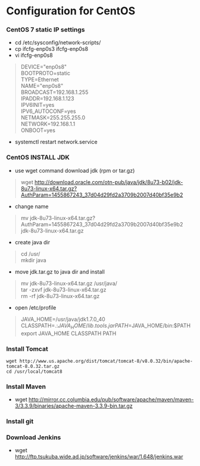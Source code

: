 # Configuration for CentOS


### CentOS 7 static IP settings
- cd /etc/sysconfig/network-scripts/
- cp ifcfg-enp0s3 ifcfg-enp0s8
- vi ifcfg-enp0s8
> DEVICE="enp0s8"  
  BOOTPROTO=static  
  TYPE=Ethernet  
  NAME="enp0s8"  
  BROADCAST=192.168.1.255  
  IPADDR=192.168.1.123  
  IPV6INIT=yes  
  IPV6_AUTOCONF=yes  
  NETMASK=255.255.255.0  
  NETWORK=192.168.1.1  
  ONBOOT=yes  
- systemctl restart network.service

### CentOS INSTALL JDK
- use wget command download jdk (rpm or tar.gz)
> wget http://download.oracle.com/otn-pub/java/jdk/8u73-b02/jdk-8u73-linux-x64.tar.gz?AuthParam=1455867243_37d04d29fd2a3709b2007d40bf35e9b2
- change name
> mv jdk-8u73-linux-x64.tar.gz\?AuthParam\=1455867243_37d04d29fd2a3709b2007d40bf35e9b2 jdk-8u73-linux-x64.tar.gz
- create java dir
> cd /usr/  
  mkdir java
- move jdk.tar.gz to java dir and install
> mv jdk-8u73-linux-x64.tar.gz /usr/java/  
> tar -zxvf jdk-8u73-linux-x64.tar.gz  
> rm -rf jdk-8u73-linux-x64.tar.gz
- open /etc/profile
> JAVA_HOME=/usr/java/jdk1.7.0_40  
  CLASSPATH=.:$JAVA_HOME/lib.tools.jar  
  PATH=$JAVA_HOME/bin:$PATH  
  export JAVA_HOME CLASSPATH PATH

### Install Tomcat
```
wget http://www.us.apache.org/dist/tomcat/tomcat-8/v8.0.32/bin/apache-tomcat-8.0.32.tar.gz
cd /usr/local/tomcat8
```

### Install Maven
- wget http://mirror.cc.columbia.edu/pub/software/apache/maven/maven-3/3.3.9/binaries/apache-maven-3.3.9-bin.tar.gz

### Install git


### Download Jenkins
- wget http://ftp.tsukuba.wide.ad.jp/software/jenkins/war/1.648/jenkins.war